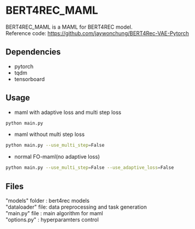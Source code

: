 # BERT4REC_MAML  
BERT4REC_MAML is a MAML for BERT4REC model.<br/>
Reference code: https://github.com/jaywonchung/BERT4Rec-VAE-Pytorch  

## Dependencies  
* pytorch 
* tqdm 
* tensorboard  

## Usage  
* maml with adaptive loss and multi step loss
```bash 
python main.py
```
* maml without multi step loss
```bash 
python main.py --use_multi_step=False
```

* normal FO-maml(no adaptive loss)
```bash 
python main.py --use_multi_step=False --use_adaptive_loss=False
```

## Files

"models" folder  : bert4rec models<br/> 
"dataloader" file: data preprocessing and task generation<br/>
"main.py" file   : main algorithm for maml<br/>
"options.py"     : hyperparamters control<br/>
